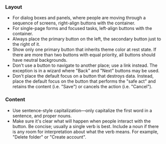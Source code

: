 ### Layout

- For dialog boxes and panels, where people are moving through a sequence of screens, right-align buttons with the container.
- For single-page forms and focused tasks, left-align buttons with the container.
- Always place the primary button on the left, the secondary button just to the right of it.
- Show only one primary button that inherits theme color at rest state. If there are more than two buttons with equal priority, all buttons should have neutral backgrounds.
- Don't use a button to navigate to another place; use a link instead. The exception is in a wizard where "Back" and "Next" buttons may be used.
- Don't place the default focus on a button that destroys data. Instead, place the default focus on the button that performs the "safe act" and retains the content (i.e. "Save") or cancels the action (i.e. "Cancel").

### Content

- Use sentence-style capitalization—only capitalize the first word in a sentence, and proper nouns.
- Make sure it's clear what will happen when people interact with the button. Be concise; usually a single verb is best. Include a noun if there is any room for interpretation about what the verb means. For example, "Delete folder" or "Create account".
